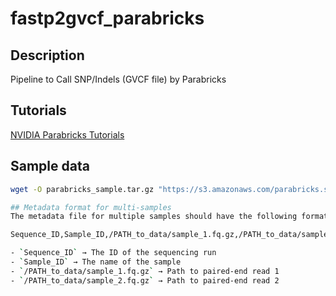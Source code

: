 # fastp2gvcf_parabricks

## Description
Pipeline to Call SNP/Indels (GVCF file) by Parabricks

## Tutorials
[NVIDIA Parabricks Tutorials](https://docs.nvidia.com/clara/parabricks/latest/tutorials.html)

## Sample data
```bash
wget -O parabricks_sample.tar.gz "https://s3.amazonaws.com/parabricks.sample/parabricks_sample.tar.gz"

## Metadata format for multi-samples
The metadata file for multiple samples should have the following format:

Sequence_ID,Sample_ID,/PATH_to_data/sample_1.fq.gz,/PATH_to_data/sample_2.fq.gz

- `Sequence_ID` → The ID of the sequencing run  
- `Sample_ID` → The name of the sample  
- `/PATH_to_data/sample_1.fq.gz` → Path to paired-end read 1  
- `/PATH_to_data/sample_2.fq.gz` → Path to paired-end read 2
